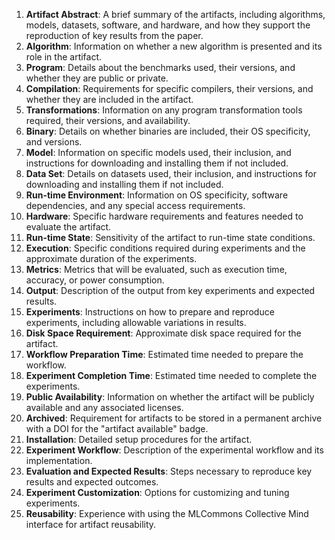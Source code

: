 1. **Artifact Abstract**: A brief summary of the artifacts, including algorithms, models, datasets, software, and hardware, and how they support the reproduction of key results from the paper.
2. **Algorithm**: Information on whether a new algorithm is presented and its role in the artifact.
3. **Program**: Details about the benchmarks used, their versions, and whether they are public or private.
4. **Compilation**: Requirements for specific compilers, their versions, and whether they are included in the artifact.
5. **Transformations**: Information on any program transformation tools required, their versions, and availability.
6. **Binary**: Details on whether binaries are included, their OS specificity, and versions.
7. **Model**: Information on specific models used, their inclusion, and instructions for downloading and installing them if not included.
8. **Data Set**: Details on datasets used, their inclusion, and instructions for downloading and installing them if not included.
9. **Run-time Environment**: Information on OS specificity, software dependencies, and any special access requirements.
10. **Hardware**: Specific hardware requirements and features needed to evaluate the artifact.
11. **Run-time State**: Sensitivity of the artifact to run-time state conditions.
12. **Execution**: Specific conditions required during experiments and the approximate duration of the experiments.
13. **Metrics**: Metrics that will be evaluated, such as execution time, accuracy, or power consumption.
14. **Output**: Description of the output from key experiments and expected results.
15. **Experiments**: Instructions on how to prepare and reproduce experiments, including allowable variations in results.
16. **Disk Space Requirement**: Approximate disk space required for the artifact.
17. **Workflow Preparation Time**: Estimated time needed to prepare the workflow.
18. **Experiment Completion Time**: Estimated time needed to complete the experiments.
19. **Public Availability**: Information on whether the artifact will be publicly available and any associated licenses.
20. **Archived**: Requirement for artifacts to be stored in a permanent archive with a DOI for the "artifact available" badge.
21. **Installation**: Detailed setup procedures for the artifact.
22. **Experiment Workflow**: Description of the experimental workflow and its implementation.
23. **Evaluation and Expected Results**: Steps necessary to reproduce key results and expected outcomes.
24. **Experiment Customization**: Options for customizing and tuning experiments.
25. **Reusability**: Experience with using the MLCommons Collective Mind interface for artifact reusability.
